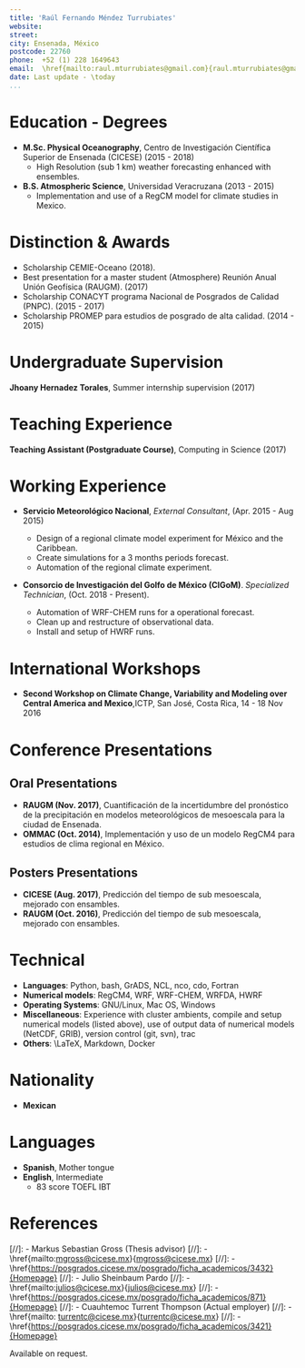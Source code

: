 ```yaml
---
title: 'Raúl Fernando Méndez Turrubiates'
website:
street:  
city: Ensenada, México
postcode: 22760
phone:  +52 (1) 228 1649643
email:  \href{mailto:raul.mturrubiates@gmail.com}{raul.mturrubiates@gmail.com}
date: Last update - \today
...
```


# Education - Degrees

- **M.Sc. Physical Oceanography**, Centro de Investigación Científica Superior de Ensenada (CICESE) (2015 - 2018)
	- High Resolution (sub 1 km) weather forecasting enhanced with ensembles.
- **B.S. Atmospheric Science**, Universidad Veracruzana (2013 - 2015)
	- Implementation and use of a RegCM model for climate studies in Mexico.

# Distinction & Awards
- Scholarship CEMIE-Oceano (2018).
- Best presentation for a master student (Atmosphere) Reunión Anual Unión Geofísica (RAUGM). (2017)
- Scholarship CONACYT programa Nacional de Posgrados de Calidad (PNPC). (2015 - 2017)
- Scholarship PROMEP para estudios de posgrado de alta calidad. (2014 - 2015)

# Undergraduate Supervision
**Jhoany Hernadez Torales**, Summer internship supervision (2017)

# Teaching Experience
**Teaching Assistant (Postgraduate Course)**, Computing in Science (2017)

# Working Experience
- **Servicio Meteorológico Nacional**, *External Consultant*, (Apr. 2015 - Aug 2015)
	- Design of a regional climate model experiment for México and the Caribbean.
	- Create simulations for a 3 months periods forecast.
	- Automation of the regional climate experiment.

- **Consorcio de Investigación del Golfo de México (CIGoM)**. *Specialized Technician*, (Oct. 2018 - Present).
	- Automation of WRF-CHEM runs for a operational forecast.
	- Clean up and restructure of observational data.
	- Install and setup of HWRF runs.

# International Workshops
- **Second Workshop on Climate Change, Variability and Modeling over Central America and Mexico**,ICTP, San José, Costa Rica, 14 - 18 Nov 2016

# Conference Presentations
## Oral Presentations
- **RAUGM (Nov. 2017)**, Cuantificación de la incertidumbre del pronóstico de la precipitación en modelos meteorológicos de mesoescala para la ciudad de Ensenada.
- **OMMAC (Oct. 2014)**, Implementación y uso de un modelo RegCM4 para estudios de clima regional en México.

## Posters Presentations
- **CICESE (Aug. 2017)**, Predicción del tiempo de sub mesoescala, mejorado con ensambles.
- **RAUGM (Oct. 2016)**, Predicción del tiempo de sub mesoescala, mejorado con ensambles.

# Technical
- **Languages**: Python, bash, GrADS, NCL, nco, cdo, Fortran
- **Numerical models**: RegCM4, WRF, WRF-CHEM, WRFDA, HWRF
- **Operating Systems**: GNU/Linux, Mac OS, Windows
- **Miscellaneous**: Experience with cluster ambients, compile and setup numerical models (listed above), use of output data of numerical models (NetCDF, GRIB), version control (git, svn), trac
- **Others**: \LaTeX, Markdown, Docker 

# Nationality
- **Mexican**

# Languages
- **Spanish**, Mother tongue
- **English**, Intermediate
	- 83 score TOEFL IBT

# References
[//]: - Markus Sebastian Gross (Thesis advisor)
[//]: 	-  \href{mailto:mgross@cicese.mx}{mgross@cicese.mx}
[//]: 	-  \href{https://posgrados.cicese.mx/posgrado/ficha_academicos/3432}{Homepage}
[//]: - Julio Sheinbaum Pardo
[//]:    -  \href{mailto:julios@cicese.mx}{julios@cicese.mx}
[//]:    -  \href{https://posgrados.cicese.mx/posgrado/ficha_academicos/871}{Homepage}
[//]: - Cuauhtemoc Turrent Thompson (Actual employer)
[//]:    -  \href{mailto:	turrentc@cicese.mx}{turrentc@cicese.mx}
[//]:    -  \href{https://posgrados.cicese.mx/posgrado/ficha_academicos/3421}{Homepage}

Available on request.

